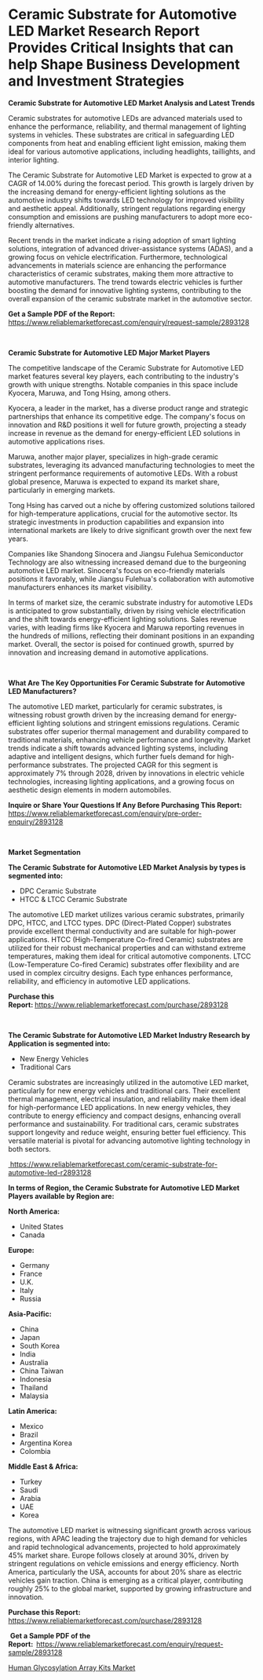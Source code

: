 <p><h1>Ceramic Substrate for Automotive LED Market Research Report Provides Critical Insights that can help Shape Business Development and Investment Strategies</h1></p><p><strong>Ceramic Substrate for Automotive LED Market Analysis and Latest Trends</strong></p>
<p><p>Ceramic substrates for automotive LEDs are advanced materials used to enhance the performance, reliability, and thermal management of lighting systems in vehicles. These substrates are critical in safeguarding LED components from heat and enabling efficient light emission, making them ideal for various automotive applications, including headlights, taillights, and interior lighting.</p><p>The Ceramic Substrate for Automotive LED Market is expected to grow at a CAGR of 14.00% during the forecast period. This growth is largely driven by the increasing demand for energy-efficient lighting solutions as the automotive industry shifts towards LED technology for improved visibility and aesthetic appeal. Additionally, stringent regulations regarding energy consumption and emissions are pushing manufacturers to adopt more eco-friendly alternatives.</p><p>Recent trends in the market indicate a rising adoption of smart lighting solutions, integration of advanced driver-assistance systems (ADAS), and a growing focus on vehicle electrification. Furthermore, technological advancements in materials science are enhancing the performance characteristics of ceramic substrates, making them more attractive to automotive manufacturers. The trend towards electric vehicles is further boosting the demand for innovative lighting systems, contributing to the overall expansion of the ceramic substrate market in the automotive sector.</p></p>
<p><strong>Get a Sample PDF of the Report:&nbsp;</strong> <a href="https://www.reliablemarketforecast.com/enquiry/request-sample/2893128?utm_campaign=3203&utm_medium=2&utm_source=Github&utm_content=ia&utm_term=15032025&utm_id=ceramic-substrate-for-automotive-led">https://www.reliablemarketforecast.com/enquiry/request-sample/2893128</a></p>
<p>&nbsp;</p>
<p><strong>Ceramic Substrate for Automotive LED Major Market Players</strong></p>
<p><p>The competitive landscape of the Ceramic Substrate for Automotive LED market features several key players, each contributing to the industry's growth with unique strengths. Notable companies in this space include Kyocera, Maruwa, and Tong Hsing, among others.</p><p>Kyocera, a leader in the market, has a diverse product range and strategic partnerships that enhance its competitive edge. The company's focus on innovation and R&D positions it well for future growth, projecting a steady increase in revenue as the demand for energy-efficient LED solutions in automotive applications rises.</p><p>Maruwa, another major player, specializes in high-grade ceramic substrates, leveraging its advanced manufacturing technologies to meet the stringent performance requirements of automotive LEDs. With a robust global presence, Maruwa is expected to expand its market share, particularly in emerging markets.</p><p>Tong Hsing has carved out a niche by offering customized solutions tailored for high-temperature applications, crucial for the automotive sector. Its strategic investments in production capabilities and expansion into international markets are likely to drive significant growth over the next few years.</p><p>Companies like Shandong Sinocera and Jiangsu Fulehua Semiconductor Technology are also witnessing increased demand due to the burgeoning automotive LED market. Sinocera's focus on eco-friendly materials positions it favorably, while Jiangsu Fulehua's collaboration with automotive manufacturers enhances its market visibility.</p><p>In terms of market size, the ceramic substrate industry for automotive LEDs is anticipated to grow substantially, driven by rising vehicle electrification and the shift towards energy-efficient lighting solutions. Sales revenue varies, with leading firms like Kyocera and Maruwa reporting revenues in the hundreds of millions, reflecting their dominant positions in an expanding market. Overall, the sector is poised for continued growth, spurred by innovation and increasing demand in automotive applications.</p></p>
<p>&nbsp;</p>
<p><strong>What Are The Key Opportunities For Ceramic Substrate for Automotive LED Manufacturers?</strong></p>
<p><p>The automotive LED market, particularly for ceramic substrates, is witnessing robust growth driven by the increasing demand for energy-efficient lighting solutions and stringent emissions regulations. Ceramic substrates offer superior thermal management and durability compared to traditional materials, enhancing vehicle performance and longevity. Market trends indicate a shift towards advanced lighting systems, including adaptive and intelligent designs, which further fuels demand for high-performance substrates. The projected CAGR for this segment is approximately 7% through 2028, driven by innovations in electric vehicle technologies, increasing lighting applications, and a growing focus on aesthetic design elements in modern automobiles.</p></p>
<p><strong>Inquire or Share Your Questions If Any Before Purchasing This Report:</strong> <a href="https://www.reliablemarketforecast.com/enquiry/pre-order-enquiry/2893128?utm_campaign=3203&utm_medium=2&utm_source=Github&utm_content=ia&utm_term=15032025&utm_id=ceramic-substrate-for-automotive-led">https://www.reliablemarketforecast.com/enquiry/pre-order-enquiry/2893128</a></p>
<p>&nbsp;</p>
<p><strong>Market Segmentation</strong></p>
<p><strong>The Ceramic Substrate for Automotive LED Market Analysis by types is segmented into:</strong></p>
<p><ul><li>DPC Ceramic Substrate</li><li>HTCC & LTCC Ceramic Substrate</li></ul></p>
<p><p>The automotive LED market utilizes various ceramic substrates, primarily DPC, HTCC, and LTCC types. DPC (Direct-Plated Copper) substrates provide excellent thermal conductivity and are suitable for high-power applications. HTCC (High-Temperature Co-fired Ceramic) substrates are utilized for their robust mechanical properties and can withstand extreme temperatures, making them ideal for critical automotive components. LTCC (Low-Temperature Co-fired Ceramic) substrates offer flexibility and are used in complex circuitry designs. Each type enhances performance, reliability, and efficiency in automotive LED applications.</p></p>
<p><strong>Purchase this Report:&nbsp;</strong><a href="https://www.reliablemarketforecast.com/purchase/2893128?utm_campaign=3203&utm_medium=2&utm_source=Github&utm_content=ia&utm_term=15032025&utm_id=ceramic-substrate-for-automotive-led">https://www.reliablemarketforecast.com/purchase/2893128</a></p>
<p>&nbsp;</p>
<p><strong>The Ceramic Substrate for Automotive LED Market Industry Research by Application is segmented into:</strong></p>
<p><ul><li>New Energy Vehicles</li><li>Traditional Cars</li></ul></p>
<p><p>Ceramic substrates are increasingly utilized in the automotive LED market, particularly for new energy vehicles and traditional cars. Their excellent thermal management, electrical insulation, and reliability make them ideal for high-performance LED applications. In new energy vehicles, they contribute to energy efficiency and compact designs, enhancing overall performance and sustainability. For traditional cars, ceramic substrates support longevity and reduce weight, ensuring better fuel efficiency. This versatile material is pivotal for advancing automotive lighting technology in both sectors.</p></p>
<p><a href="https://www.reliablemarketforecast.com/ceramic-substrate-for-automotive-led-r2893128?utm_campaign=3203&utm_medium=2&utm_source=Github&utm_content=ia&utm_term=15032025&utm_id=ceramic-substrate-for-automotive-led">&nbsp;https://www.reliablemarketforecast.com/ceramic-substrate-for-automotive-led-r2893128</a></p>
<p><strong>In terms of Region, the Ceramic Substrate for Automotive LED Market Players available by Region are:</strong></p>
<p>
    <p> <strong> North America: </strong>
        <ul>
            <li>United States</li>
            <li>Canada</li>
        </ul>
        </p> 
    <p> <strong> Europe: </strong>
        <ul>
            <li>Germany</li>
            <li>France</li>
            <li>U.K.</li>
            <li>Italy</li>
            <li>Russia</li>
        </ul>
        </p> 
    <p> <strong> Asia-Pacific: </strong>
        <ul>
            <li>China</li>
            <li>Japan</li>
            <li>South Korea</li>
            <li>India</li>
            <li>Australia</li>
            <li>China Taiwan</li>
            <li>Indonesia</li>
            <li>Thailand</li>
            <li>Malaysia</li>
        </ul>
        </p> 
    <p> <strong> Latin America: </strong>
        <ul>
            <li>Mexico</li>
            <li>Brazil</li>
            <li>Argentina Korea</li>
            <li>Colombia</li>
        </ul>
        </p> 
    <p> <strong> Middle East & Africa: </strong>
        <ul>
            <li>Turkey</li>
            <li>Saudi</li>
            <li>Arabia</li>
            <li>UAE</li>
            <li>Korea</li>
        </ul>
    </p>
    </p>
<p><p>The automotive LED market is witnessing significant growth across various regions, with APAC leading the trajectory due to high demand for vehicles and rapid technological advancements, projected to hold approximately 45% market share. Europe follows closely at around 30%, driven by stringent regulations on vehicle emissions and energy efficiency. North America, particularly the USA, accounts for about 20% share as electric vehicles gain traction. China is emerging as a critical player, contributing roughly 25% to the global market, supported by growing infrastructure and innovation.</p></p>
<p><strong>Purchase this Report: </strong><a href="https://www.reliablemarketforecast.com/purchase/2893128?utm_campaign=3203&utm_medium=2&utm_source=Github&utm_content=ia&utm_term=15032025&utm_id=ceramic-substrate-for-automotive-led">https://www.reliablemarketforecast.com/purchase/2893128</a></p>
<p>&nbsp;<strong>Get a Sample PDF of the Report:&nbsp;&nbsp;</strong><a href="https://www.reliablemarketforecast.com/enquiry/request-sample/2893128?utm_campaign=3203&utm_medium=2&utm_source=Github&utm_content=ia&utm_term=15032025&utm_id=ceramic-substrate-for-automotive-led">https://www.reliablemarketforecast.com/enquiry/request-sample/2893128</a></p>
<p><strong></strong></p>
<p><p><a href="https://github.com/akermigarib/Market-Research-Report-List-1/blob/main/human-glycosylation-array-kits-market.md?utm_campaign=3203&utm_medium=2&utm_source=Github&utm_content=ia&utm_term=15032025&utm_id=ceramic-substrate-for-automotive-led">Human Glycosylation Array Kits Market</a></p></p>